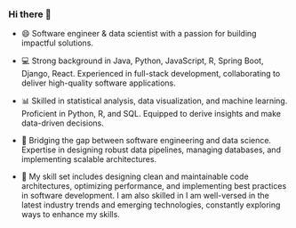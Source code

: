 ### Hi there 👋
- 😄 Software engineer & data scientist with a passion for building impactful solutions.
- 💻 Strong background in Java, Python, JavaScript, R, Spring Boot, Django, React. Experienced in full-stack development, collaborating to deliver high-quality software applications.
- 📊 Skilled in statistical analysis, data visualization, and machine learning. Proficient in Python, R, and SQL. Equipped to derive insights and make data-driven decisions.
- 🌟 Bridging the gap between software engineering and data science. Expertise in designing robust data pipelines, managing databases, and implementing scalable architectures.


- 🔧 My skill set includes designing clean and maintainable code architectures, optimizing performance, and implementing best practices in software development. I am also skilled in I am well-versed in the latest industry trends and emerging technologies, constantly exploring ways to enhance my skills.

<!--
**Adejumok/Adejumok** is a ✨ _special_ ✨ repository because its `README.md` (this file) appears on your GitHub profile.

Here are some ideas to get you started:

- 😄 I'm a passionate software engineer and a quality-driven data scientist with a knack for building scalable and efficient solutions.
- 🔭 I’m currently working on ...
- 🌱 I’m currently learning ...
- 👯 I’m looking to collaborate on ...
- 🤔 I’m looking for help with ...
- 💬 Ask me about ...
- 📫 How to reach me: ...
- ⚡ Fun fact: ...
-->
